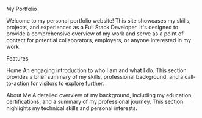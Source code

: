My Portfolio

Welcome to my personal portfolio website! This site showcases my skills, projects, and experiences as a Full Stack Developer. It's designed to provide a comprehensive overview of my work and serve as a point of contact for potential collaborators, employers, or anyone interested in my work.

Features

Home
An engaging introduction to who I am and what I do. This section provides a brief summary of my skills, professional background, and a call-to-action for visitors to explore further.

About Me
A detailed overview of my background, including my education, certifications, and a summary of my professional journey. This section highlights my technical skills and personal interests.
